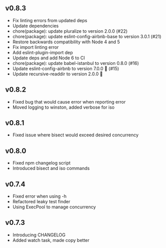 v0.8.3
------
* Fix linting errors from updated deps
* Update dependencies
* chore(package): update pluralize to version 2.0.0 (#22)
* chore(package): update eslint-config-airbnb-base to version 3.0.1 (#21)
* Restore backwards compatibility with Node 4 and 5
* Fix import linting error
* Add eslint-plugin-import dep
* Update deps and add Node 6 to CI
* chore(package): update babel-istanbul to version 0.8.0 (#16)
* Update eslint-config-airbnb to version 7.0.0 🚀 (#15)
* Update recursive-readdir to version 2.0.0 🚀

v0.8.2
------
* Fixed bug that would cause error when reporting error
* Moved logging to winston, added verbose for iso

v0.8.1
------
* Fixed issue where bisect would exceed desired concurrency

v0.8.0
------
* Fixed npm changelog script
* Introduced bisect and iso commands

v0.7.4
------
* Fixed error when using -h
* Refactored leaky test finder
* Using ExecPool to manage concurrency

v0.7.3
------
* Introducing CHANGELOG
* Added watch task, made copy better
